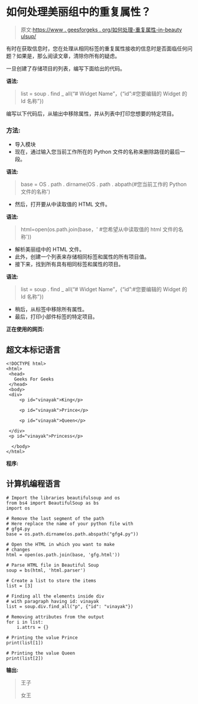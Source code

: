 # 如何处理美丽组中的重复属性？

> 原文:[https://www . geesforgeks . org/如何处理-重复属性-in-beauty ulsup/](https://www.geeksforgeeks.org/how-to-handle-duplicate-attributes-in-beautifulsoup/)

有时在获取信息时，您在处理从相同标签的重复属性接收的信息时是否面临任何问题？如果是，那么阅读文章，清除你所有的疑虑。

一旦创建了存储项目的列表，编写下面给出的代码。

**语法:**

> list = soup . find _ all(“# Widget Name”，{“id”:#您要编辑的 Widget 的 Id 名称”})

编写以下代码后，从输出中移除属性，并从列表中打印您想要的特定项目。

### 方法:

*   导入模块
*   现在，通过输入您当前工作所在的 Python 文件的名称来删除路径的最后一段。

**语法:**

> base = OS . path . dirname(OS . path . abpath(#您当前工作的 Python 文件的名称')

*   然后，打开要从中读取值的 HTML 文件。

**语法:**

> html=open(os.path.join(base，' #您希望从中读取值的 html 文件的名称'))

*   解析美丽组中的 HTML 文件。
*   此外，创建一个列表来存储相同标签和属性的所有项目值。
*   接下来，找到所有具有相同标签和属性的项目。

**语法:**

> list = soup . find _ all(“# Widget Name”，{“id”:#您要编辑的 Widget 的 Id 名称”})

*   稍后，从标签中移除所有属性。
*   最后，打印小部件标签的特定项目。

**正在使用的网页:**

## 超文本标记语言

```
<!DOCTYPE html>
<html>
 <head>
   Geeks For Geeks
 </head>
 <body>
 <div>
     <p id="vinayak">King</p>

     <p id="vinayak">Prince</p>

     <p id="vinayak">Queen</p>

 </div>
 <p id="vinayak">Princess</p>

  </body>
</html>
```

**程序:**

## 计算机编程语言

```
# Import the libraries beautifulsoup and os
from bs4 import BeautifulSoup as bs
import os

# Remove the last segment of the path
# Here replace the name of your python file with
# gfg4.py
base = os.path.dirname(os.path.abspath("gfg4.py"))

# Open the HTML in which you want to make 
# changes
html = open(os.path.join(base, 'gfg.html'))

# Parse HTML file in Beautiful Soup
soup = bs(html, 'html.parser')

# Create a list to store the items
list = [3]

# Finding all the elements inside div
# with paragraph having id: vinayak
list = soup.div.find_all("p", {"id": "vinayak"})

# Removing attributes from the output
for i in list:
    i.attrs = {}

# Printing the value Prince
print(list[1])

# Printing the value Queen
print(list[2])
```

**输出:**

> 王子
> 
> 女王